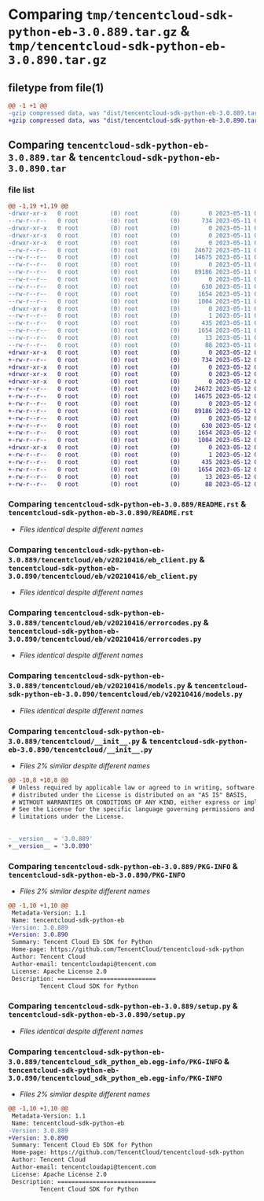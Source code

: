 # Comparing `tmp/tencentcloud-sdk-python-eb-3.0.889.tar.gz` & `tmp/tencentcloud-sdk-python-eb-3.0.890.tar.gz`

## filetype from file(1)

```diff
@@ -1 +1 @@
-gzip compressed data, was "dist/tencentcloud-sdk-python-eb-3.0.889.tar", last modified: Thu May 11 02:42:44 2023, max compression
+gzip compressed data, was "dist/tencentcloud-sdk-python-eb-3.0.890.tar", last modified: Fri May 12 02:09:25 2023, max compression
```

## Comparing `tencentcloud-sdk-python-eb-3.0.889.tar` & `tencentcloud-sdk-python-eb-3.0.890.tar`

### file list

```diff
@@ -1,19 +1,19 @@
-drwxr-xr-x   0 root         (0) root         (0)        0 2023-05-11 02:42:44.000000 tencentcloud-sdk-python-eb-3.0.889/
--rw-r--r--   0 root         (0) root         (0)      734 2023-05-11 02:42:44.000000 tencentcloud-sdk-python-eb-3.0.889/README.rst
-drwxr-xr-x   0 root         (0) root         (0)        0 2023-05-11 02:42:44.000000 tencentcloud-sdk-python-eb-3.0.889/tencentcloud/
-drwxr-xr-x   0 root         (0) root         (0)        0 2023-05-11 02:42:44.000000 tencentcloud-sdk-python-eb-3.0.889/tencentcloud/eb/
-drwxr-xr-x   0 root         (0) root         (0)        0 2023-05-11 02:42:44.000000 tencentcloud-sdk-python-eb-3.0.889/tencentcloud/eb/v20210416/
--rw-r--r--   0 root         (0) root         (0)    24672 2023-05-11 02:42:44.000000 tencentcloud-sdk-python-eb-3.0.889/tencentcloud/eb/v20210416/eb_client.py
--rw-r--r--   0 root         (0) root         (0)    14675 2023-05-11 02:42:44.000000 tencentcloud-sdk-python-eb-3.0.889/tencentcloud/eb/v20210416/errorcodes.py
--rw-r--r--   0 root         (0) root         (0)        0 2023-05-11 02:42:44.000000 tencentcloud-sdk-python-eb-3.0.889/tencentcloud/eb/v20210416/__init__.py
--rw-r--r--   0 root         (0) root         (0)    89186 2023-05-11 02:42:44.000000 tencentcloud-sdk-python-eb-3.0.889/tencentcloud/eb/v20210416/models.py
--rw-r--r--   0 root         (0) root         (0)        0 2023-05-11 02:42:44.000000 tencentcloud-sdk-python-eb-3.0.889/tencentcloud/eb/__init__.py
--rw-r--r--   0 root         (0) root         (0)      630 2023-05-11 02:42:44.000000 tencentcloud-sdk-python-eb-3.0.889/tencentcloud/__init__.py
--rw-r--r--   0 root         (0) root         (0)     1654 2023-05-11 02:42:44.000000 tencentcloud-sdk-python-eb-3.0.889/PKG-INFO
--rw-r--r--   0 root         (0) root         (0)     1004 2023-05-11 02:42:44.000000 tencentcloud-sdk-python-eb-3.0.889/setup.py
-drwxr-xr-x   0 root         (0) root         (0)        0 2023-05-11 02:42:44.000000 tencentcloud-sdk-python-eb-3.0.889/tencentcloud_sdk_python_eb.egg-info/
--rw-r--r--   0 root         (0) root         (0)        1 2023-05-11 02:42:44.000000 tencentcloud-sdk-python-eb-3.0.889/tencentcloud_sdk_python_eb.egg-info/dependency_links.txt
--rw-r--r--   0 root         (0) root         (0)      435 2023-05-11 02:42:44.000000 tencentcloud-sdk-python-eb-3.0.889/tencentcloud_sdk_python_eb.egg-info/SOURCES.txt
--rw-r--r--   0 root         (0) root         (0)     1654 2023-05-11 02:42:44.000000 tencentcloud-sdk-python-eb-3.0.889/tencentcloud_sdk_python_eb.egg-info/PKG-INFO
--rw-r--r--   0 root         (0) root         (0)       13 2023-05-11 02:42:44.000000 tencentcloud-sdk-python-eb-3.0.889/tencentcloud_sdk_python_eb.egg-info/top_level.txt
--rw-r--r--   0 root         (0) root         (0)       88 2023-05-11 02:42:44.000000 tencentcloud-sdk-python-eb-3.0.889/setup.cfg
+drwxr-xr-x   0 root         (0) root         (0)        0 2023-05-12 02:09:25.000000 tencentcloud-sdk-python-eb-3.0.890/
+-rw-r--r--   0 root         (0) root         (0)      734 2023-05-12 02:09:25.000000 tencentcloud-sdk-python-eb-3.0.890/README.rst
+drwxr-xr-x   0 root         (0) root         (0)        0 2023-05-12 02:09:25.000000 tencentcloud-sdk-python-eb-3.0.890/tencentcloud/
+drwxr-xr-x   0 root         (0) root         (0)        0 2023-05-12 02:09:25.000000 tencentcloud-sdk-python-eb-3.0.890/tencentcloud/eb/
+drwxr-xr-x   0 root         (0) root         (0)        0 2023-05-12 02:09:25.000000 tencentcloud-sdk-python-eb-3.0.890/tencentcloud/eb/v20210416/
+-rw-r--r--   0 root         (0) root         (0)    24672 2023-05-12 02:09:25.000000 tencentcloud-sdk-python-eb-3.0.890/tencentcloud/eb/v20210416/eb_client.py
+-rw-r--r--   0 root         (0) root         (0)    14675 2023-05-12 02:09:25.000000 tencentcloud-sdk-python-eb-3.0.890/tencentcloud/eb/v20210416/errorcodes.py
+-rw-r--r--   0 root         (0) root         (0)        0 2023-05-12 02:09:25.000000 tencentcloud-sdk-python-eb-3.0.890/tencentcloud/eb/v20210416/__init__.py
+-rw-r--r--   0 root         (0) root         (0)    89186 2023-05-12 02:09:25.000000 tencentcloud-sdk-python-eb-3.0.890/tencentcloud/eb/v20210416/models.py
+-rw-r--r--   0 root         (0) root         (0)        0 2023-05-12 02:09:25.000000 tencentcloud-sdk-python-eb-3.0.890/tencentcloud/eb/__init__.py
+-rw-r--r--   0 root         (0) root         (0)      630 2023-05-12 02:09:25.000000 tencentcloud-sdk-python-eb-3.0.890/tencentcloud/__init__.py
+-rw-r--r--   0 root         (0) root         (0)     1654 2023-05-12 02:09:25.000000 tencentcloud-sdk-python-eb-3.0.890/PKG-INFO
+-rw-r--r--   0 root         (0) root         (0)     1004 2023-05-12 02:09:25.000000 tencentcloud-sdk-python-eb-3.0.890/setup.py
+drwxr-xr-x   0 root         (0) root         (0)        0 2023-05-12 02:09:25.000000 tencentcloud-sdk-python-eb-3.0.890/tencentcloud_sdk_python_eb.egg-info/
+-rw-r--r--   0 root         (0) root         (0)        1 2023-05-12 02:09:25.000000 tencentcloud-sdk-python-eb-3.0.890/tencentcloud_sdk_python_eb.egg-info/dependency_links.txt
+-rw-r--r--   0 root         (0) root         (0)      435 2023-05-12 02:09:25.000000 tencentcloud-sdk-python-eb-3.0.890/tencentcloud_sdk_python_eb.egg-info/SOURCES.txt
+-rw-r--r--   0 root         (0) root         (0)     1654 2023-05-12 02:09:25.000000 tencentcloud-sdk-python-eb-3.0.890/tencentcloud_sdk_python_eb.egg-info/PKG-INFO
+-rw-r--r--   0 root         (0) root         (0)       13 2023-05-12 02:09:25.000000 tencentcloud-sdk-python-eb-3.0.890/tencentcloud_sdk_python_eb.egg-info/top_level.txt
+-rw-r--r--   0 root         (0) root         (0)       88 2023-05-12 02:09:25.000000 tencentcloud-sdk-python-eb-3.0.890/setup.cfg
```

### Comparing `tencentcloud-sdk-python-eb-3.0.889/README.rst` & `tencentcloud-sdk-python-eb-3.0.890/README.rst`

 * *Files identical despite different names*

### Comparing `tencentcloud-sdk-python-eb-3.0.889/tencentcloud/eb/v20210416/eb_client.py` & `tencentcloud-sdk-python-eb-3.0.890/tencentcloud/eb/v20210416/eb_client.py`

 * *Files identical despite different names*

### Comparing `tencentcloud-sdk-python-eb-3.0.889/tencentcloud/eb/v20210416/errorcodes.py` & `tencentcloud-sdk-python-eb-3.0.890/tencentcloud/eb/v20210416/errorcodes.py`

 * *Files identical despite different names*

### Comparing `tencentcloud-sdk-python-eb-3.0.889/tencentcloud/eb/v20210416/models.py` & `tencentcloud-sdk-python-eb-3.0.890/tencentcloud/eb/v20210416/models.py`

 * *Files identical despite different names*

### Comparing `tencentcloud-sdk-python-eb-3.0.889/tencentcloud/__init__.py` & `tencentcloud-sdk-python-eb-3.0.890/tencentcloud/__init__.py`

 * *Files 2% similar despite different names*

```diff
@@ -10,8 +10,8 @@
 # Unless required by applicable law or agreed to in writing, software
 # distributed under the License is distributed on an "AS IS" BASIS,
 # WITHOUT WARRANTIES OR CONDITIONS OF ANY KIND, either express or implied.
 # See the License for the specific language governing permissions and
 # limitations under the License.
 
 
-__version__ = '3.0.889'
+__version__ = '3.0.890'
```

### Comparing `tencentcloud-sdk-python-eb-3.0.889/PKG-INFO` & `tencentcloud-sdk-python-eb-3.0.890/PKG-INFO`

 * *Files 2% similar despite different names*

```diff
@@ -1,10 +1,10 @@
 Metadata-Version: 1.1
 Name: tencentcloud-sdk-python-eb
-Version: 3.0.889
+Version: 3.0.890
 Summary: Tencent Cloud Eb SDK for Python
 Home-page: https://github.com/TencentCloud/tencentcloud-sdk-python
 Author: Tencent Cloud
 Author-email: tencentcloudapi@tencent.com
 License: Apache License 2.0
 Description: ============================
         Tencent Cloud SDK for Python
```

### Comparing `tencentcloud-sdk-python-eb-3.0.889/setup.py` & `tencentcloud-sdk-python-eb-3.0.890/setup.py`

 * *Files identical despite different names*

### Comparing `tencentcloud-sdk-python-eb-3.0.889/tencentcloud_sdk_python_eb.egg-info/PKG-INFO` & `tencentcloud-sdk-python-eb-3.0.890/tencentcloud_sdk_python_eb.egg-info/PKG-INFO`

 * *Files 2% similar despite different names*

```diff
@@ -1,10 +1,10 @@
 Metadata-Version: 1.1
 Name: tencentcloud-sdk-python-eb
-Version: 3.0.889
+Version: 3.0.890
 Summary: Tencent Cloud Eb SDK for Python
 Home-page: https://github.com/TencentCloud/tencentcloud-sdk-python
 Author: Tencent Cloud
 Author-email: tencentcloudapi@tencent.com
 License: Apache License 2.0
 Description: ============================
         Tencent Cloud SDK for Python
```

